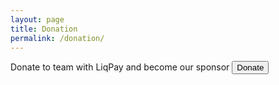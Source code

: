 ```yaml
---
layout: page
title: Donation
permalink: /donation/
---
```

Donate to team with LiqPay and become our sponsor
<input type="button" value="Donate" onclick="window.open('https://www.liqpay.ua/uk/checkout/380675516228')" />


